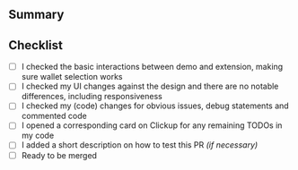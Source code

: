 <!--
Thanks for your interest in the project. Bugs filed and PRs submitted are appreciated!

Please make sure you're familiar with and follow the instructions in the [contributing guidelines](https://ark.dev/docs/program-incentives/guidelines/contributing).

Please fill out the information below to expedite the review and (hopefully) merge of your pull request!
-->


## Summary

<!-- What changes are being made? -->

<!-- Why are these changes necessary? -->

<!-- How were these changes implemented? -->

## Checklist

<!-- Have you done all of these things (where applicable)?  -->

- [ ] I checked the basic interactions between demo and extension, making sure wallet selection works
- [ ] I checked my UI changes against the design and there are no notable differences, including responsiveness
- [ ] I checked my (code) changes for obvious issues, debug statements and commented code
- [ ] I opened a corresponding card on Clickup for any remaining TODOs in my code
- [ ] I added a short description on how to test this PR _(if necessary)_
- [ ] Ready to be merged

<!-- Feel free to add additional comments. -->

